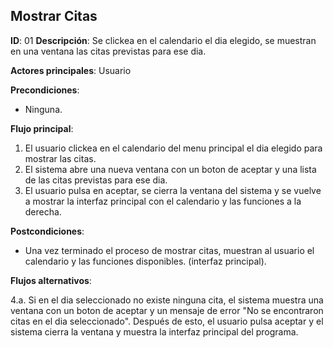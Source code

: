 ## Mostrar Citas

**ID**: 01
**Descripción**: Se clickea en el calendario el dia elegido, se muestran en una ventana las citas previstas para ese dia.

**Actores principales**: Usuario

**Precondiciones**:
* Ninguna.

**Flujo principal**:
1. El usuario clickea en el calendario del menu principal el dia elegido para mostrar las citas.
1. El sistema abre una nueva ventana con un boton de aceptar y una lista de las citas previstas para ese dia.
1. El usuario pulsa en aceptar, se cierra la ventana del sistema y se vuelve a mostrar la interfaz principal con el calendario y las funciones a la derecha.
 
**Postcondiciones**:

* Una vez terminado el proceso de mostrar citas, muestran al usuario el calendario y las funciones disponibles. (interfaz principal).

**Flujos alternativos**:

4.a. Si en el dia seleccionado no existe ninguna cita, el sistema muestra una ventana con un boton de aceptar y un mensaje de error "No se encontraron citas en el dia seleccionado". Después de esto, el usuario pulsa aceptar y el sistema cierra la ventana y muestra la interfaz principal del programa.   
